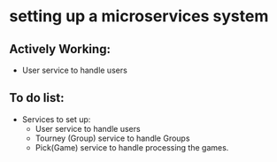 # setting up a microservices system
## Actively Working:
- User service to handle users
## To do list:
- Services to set up:
  - User service to handle users
  - Tourney (Group) service to handle Groups
  - Pick(Game) service to handle processing the games. 
